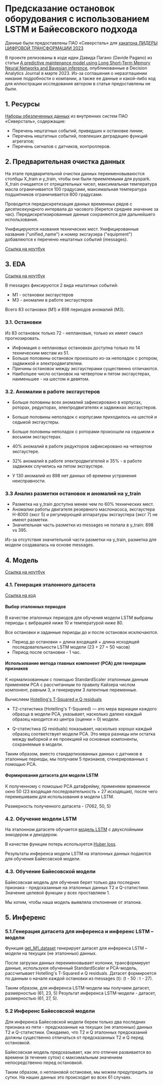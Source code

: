 # Предсказание остановок оборудования с использованием LSTM и Байесовского подхода 

Данные были предоставлены ПАО «Северсталь» для [хакатона ЛИДЕРЫ ЦИФРОВОЙ ТРАНСФОРМАЦИИ 2023](https://leaders2023.innoagency.ru/task_15)

В проекте релизованы в коде идеи Давида Пагано (Davide Pagano) из статьи [A predictive maintenance model using Long Short-Term Memory Neural Networks and Bayesian inference](https://www.sciencedirect.com/science/article/pii/S2772662223000140#b7), опубликованные в Decision Analytics Journal в марте 2023. Из-за соглашения о неразглашении никакие подробности о компании, а также ее данные и какой-либо код для иллюстрации исследования автором в статье предоставлены не были.


## 1. Ресурсы
[Наборы обезличенных данных](https://drive.google.com/file/d/1jrbfHULbZuCnwJQwNllQUFlCGpR_lHDc/view?usp=sharing) из внутренних систем ПАО «Северсталь», содержащие:

* Перечень нештатных событий, приведших к остановке линии;
* Перечень нештатных событий, повлекших деградацию функций агрегатов;
* Перечень сигналов с датчиков, контроллеров.


## 2. Предварительная очистка данных

На этапе предварительной очистки данных переименовываюстся столбцы X_train и y_train, чтобы они были приемлемыми для pyspark. 
X_train очищается от отрицательных чисел, максимальная температура масла ограничивается 100 градусами, максимальная температура подшипников ограничивается 800 градусами.

Проводится передискретизация данных временных рядов с десятисекундного интервала до часового (берется среднее значение за час).
Передискретизированные данные сохраняются для дальнейшего использования.

Унифицируются названия технических мест. Унифицированные названия ("unified_name") и номер эксгаузера ("equipment") добавляются к переченю нештатных событий (messages).

[Ссылка на ноутбук](https://github.com/YaninaK/predictive-maintenance/blob/main/notebooks/01_Read_clean_and_resample_data.ipynb)


## 3. EDA

[Ссылка на ноутбук](https://github.com/YaninaK/predictive-maintenance/blob/main/notebooks/02_EDA.ipynb)

В messages фиксируются 2 вида нештатных событий: 

* M1 - остановки эксгаустеров
* M3 - аномалии в работе эксгаустеров

Всего 83 остановки (M1) и 898 периодов аномалий (M3). 

### 3.1. Остановки

Из 83 остановок только 72 - неплановые, только их имеет смысл прогнозировать.

* Инфомация о неплановых остановках доступна только по 14 техническим местам из 51. 
* Больше половины остановок произошло из-за неполадок с ротором, задвижкой и электродвигателем. 
* Причины остановок между эксгаустерами существенно отличаются.
* Наиболшее число остановок на четвертом и пятом эксгаустерах, наименьшее - на шестом и девятом.

### 3.2. Аномалии в работе эксгаустеров

* Больше половины всех аномалий зафиксировано в корпусах, роторах, редукторах, электродвигателях и задвижках эксгаустеров.
* Больше половины неполадок с корпусами приходилось на шестой и седьмой эксгаустеры.
* Больше половины неполадок с роторами произошли на седьмом и восьмом эксгаустерах.
* 40% аномалий в работе редукторов зафиксировано на четвертом эксгаустере.
* 32% аномалий в работе электродвигателей и 35% - в работе задвижек случились на пятом эксгаустере.

* У 130 аномалий из 898 нет данных об времени устранения неисправности.

### 3.3 Анализ разметки остановок и аномалий на y_train

* Разметка на y_train доступна менее чем по 60% технических мест.
* Аномалии работы двигателя резервного маслонасоса, эксгаустера Н-8000 (эксг 5) и регулирующей аппаратуры эксгаустера (эксг 7) не имеют разметки.
* Значительная часть разметки из messages не попала в y_train: 898 vs 395.

Из-за отсутствия значительной части разметки на y_train, разметка для модели создавалась на основе messages.


## 4. Модель
[Ссылка на ноутбук](https://github.com/YaninaK/predictive-maintenance/blob/main/notebooks/03_Baseline_model.ipynb)

### 4.1. Генерация эталонного датасета
[Ссылка на код](https://github.com/YaninaK/predictive-maintenance/blob/main/src/predictive_maintenance/features/etalon_periods.py)

#### Выбор эталонных периодов

В качестве эталонных периодов для обучения модели LSTM выбраны периоды с вибрацией ниже 10 и температурой ниже 80.

Все остановки и заданные периоды до и после остановок исключаются. 
* Период до остановки = длина входящей + длина исходящей последовательности LSTM модели (23 + 27 = 50 часов) 
* Период после остановки - 1 час.


#### Использование метода главных компонент (PCA) для генерации признаков

К нормализованным с помощью StandardScaler эталонным данным применяем PCA с рассчитанным по правилу Кайзера числом компонент, равным 3, и генерируем 3 латентные переменные.

Вычисляем [Hotelling's T-Squared и Q residuals](https://wiki.eigenvector.com/index.php?title=T-Squared_Q_residuals_and_Contributions)

* Т2-статистика (Hotelling's T-Squared) — это мера вариации каждого образца в модели PCA, указывает, насколько далеко каждый образец находится из центра (оценки = 0) модели.

* Q-статистика (Q residuals) показывает, насколько хорошо каждый образец соответствует модели PCA. Это мера разницы или остатка между выборкой и ее проекцией на основные компоненты, сохраняемые в модели.

Таким образом, вместо стандартизованных данных с датчиков в эталонные периоды, мы получаем 5 признаков, сгенерированных с помощью PCA.


#### Формирования датасета для модели LSTM

К полученному с помошью PCA датафрейму, применяем временное окно 50 (23 входящая последовательность + 27 исходящая), после чего перемешиваем для использования в модели LSTM.

Размерность полученного датасета - (7062, 50, 5)

### 4.2. Обучение модели LSTM

На эталонном датасете обучается [модель LSTM](https://github.com/YaninaK/predictive-maintenance/blob/main/src/predictive_maintenance/models/model_LSTM.py) с двухслойными энкодером и декодером. 

В качестве функции потерь используется [Huber loss](https://en.wikipedia.org/wiki/Huber_loss).

Результаты инференса модели LSTM на эталонных данных подаются для обучения Байесовской модели.

### 4.3. Обучение Байесовской модели

Байесовская модель для обучения берет только два последних признака - предсказанные на эталонных данных T2 и Q-статистики.
Значение целевой функции у всех проставляем 1.

Мы хотим, чтобы наша модель выявляла отклонение от эталона.


## 5. Инференс

### 5.1.Генерация датасета для инференса и инференс LSTM – модели

Функция [get_M1_dataset](https://github.com/YaninaK/predictive-maintenance/blob/main/src/predictive_maintenance/models/stoppages.py) генерирует датасет для инференса LSTM – модели на текущих (не эталонных) данных.

После загрузки данных переименовывает колонки, трансформирует данные, используюя обученный StandardScaler и PCA-модель, рассчитывает Hotelling's T-Squared и Q residuals.
Датасет формироется по данным о начале каждой остановки из messages (t): (t - 50 : t - 27). 

Таким образом, для инференса LSTM-модели мы получаем датасет, размерностью (61, 23, 5)
Результат инференса LSTM-модели - датасет, размерностью (61, 27, 5).


### 5.2 Инференс Байесовской модели 

Для инференса Байесовской модели  берем только два последних признака из пяти - предсказанные на текущих (не эталонных) данных T2 и Q-статистики.
Ожидаемо, что T2 и Q эталонных  предсказаний должны существенно отличаться от предсказанных T2 и Q перед остановкой.

Байесовская модель предсказывает, как это отличие развивается во времени (в течение суток) с максимальным значением непосредственно перед остановкой.

Таким образом, о неплановой остановке, мы можем предупредить за сутки. На наших данных это происходит во всех 61 случаях.